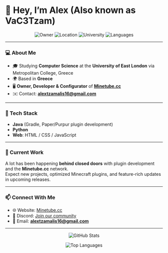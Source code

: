 # 👋 Hey, I’m Alex (Also known as VaC3Tzam)

<div align="center">

![Owner](https://img.shields.io/badge/Owner-Minetube.cc-orange)
![Location](https://img.shields.io/badge/Location-Greece-blue)
![University](https://img.shields.io/badge/UEL-Computer%20Science-red)
![Languages](https://img.shields.io/badge/Java%20%7C%20Python%20%7C%20Web%20Dev-green)

</div>

---

### 💻 About Me
- 🎓 Studying **Computer Science** at the **University of East London** via Metropolitan College, Greece  
- 🌍 Based in **Greece**  
- 🖥️ **Owner, Developer & Configurator** of [**Minetube.cc**](https://minetube.cc)  
- ✉️ Contact: **alextzamalis16@gmail.com**  

---

### 🔧 Tech Stack
- **Java** (Gradle, Paper/Purpur plugin development)  
- **Python**  
- **Web**: HTML / CSS / JavaScript  

---

### 🚀 Current Work
A lot has been happening **behind closed doors** with plugin development and the **Minetube.cc** network.  
Expect new projects, optimized Minecraft plugins, and feature-rich updates in upcoming releases.  

---

### 📫 Connect With Me
- 🌐 Website: [Minetube.cc](https://minetube.cc)  
- 💬 Discord: [Join our community](https://discord.gg/https://discord.gg/2cP3ysWG) 
- 📧 Email: **alextzamalis16@gmail.com**  

---

<div align="center">

<!-- GitHub stats (with private repos counted) -->
![GitHub Stats](https://github-readme-stats.vercel.app/api?username=AlexTzamalis&show_icons=true&theme=tokyonight&hide_border=true&count_private=true)  

![Top Languages](https://github-readme-stats.vercel.app/api/top-langs/?username=AlexTzamalis&layout=compact&theme=tokyonight&hide_border=true&count_private=true)  

</div>
